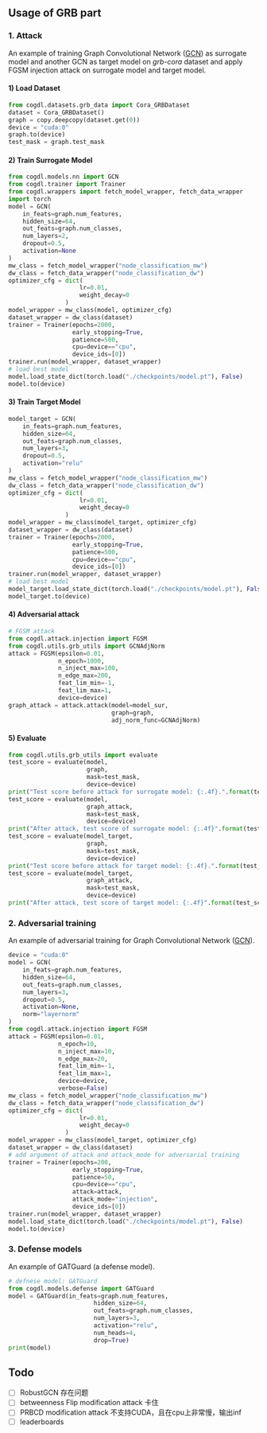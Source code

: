 ## Usage of GRB part

### 1. Attack

An example of training Graph Convolutional Network ([GCN](https://arxiv.org/abs/1609.02907)) as surrogate model and another GCN as target model on _grb-cora_ dataset and apply FGSM injection attack on surrogate model and target model.

#### 1) Load Dataset

```python
from cogdl.datasets.grb_data import Cora_GRBDataset
dataset = Cora_GRBDataset()
graph = copy.deepcopy(dataset.get(0))
device = "cuda:0"
graph.to(device)
test_mask = graph.test_mask
```

#### 2) Train Surrogate Model

```python
from cogdl.models.nn import GCN
from cogdl.trainer import Trainer
from cogdl.wrappers import fetch_model_wrapper, fetch_data_wrapper
import torch
model = GCN(
    in_feats=graph.num_features,
    hidden_size=64,
    out_feats=graph.num_classes,
    num_layers=2,
    dropout=0.5,
    activation=None
)
mw_class = fetch_model_wrapper("node_classification_mw")
dw_class = fetch_data_wrapper("node_classification_dw")
optimizer_cfg = dict(
                    lr=0.01,
                    weight_decay=0
                )
model_wrapper = mw_class(model, optimizer_cfg)
dataset_wrapper = dw_class(dataset)
trainer = Trainer(epochs=2000,
                  early_stopping=True,
                  patience=500,
                  cpu=device=="cpu",
                  device_ids=[0])
trainer.run(model_wrapper, dataset_wrapper)
# load best model
model.load_state_dict(torch.load("./checkpoints/model.pt"), False)
model.to(device)
```

#### 3) Train Target Model

```python
model_target = GCN(
    in_feats=graph.num_features,
    hidden_size=64,
    out_feats=graph.num_classes,
    num_layers=3,
    dropout=0.5,
    activation="relu"
)
mw_class = fetch_model_wrapper("node_classification_mw")
dw_class = fetch_data_wrapper("node_classification_dw")
optimizer_cfg = dict(
                    lr=0.01,
                    weight_decay=0
                )
model_wrapper = mw_class(model_target, optimizer_cfg)
dataset_wrapper = dw_class(dataset)
trainer = Trainer(epochs=2000,
                  early_stopping=True,
                  patience=500,
                  cpu=device=="cpu",
                  device_ids=[0])
trainer.run(model_wrapper, dataset_wrapper)
# load best model
model_target.load_state_dict(torch.load("./checkpoints/model.pt"), False)
model_target.to(device)
```

#### 4) Adversarial attack

```python
# FGSM attack
from cogdl.attack.injection import FGSM
from cogdl.utils.grb_utils import GCNAdjNorm
attack = FGSM(epsilon=0.01,
              n_epoch=1000,
              n_inject_max=100,
              n_edge_max=200,
              feat_lim_min=-1,
              feat_lim_max=1,
              device=device)
graph_attack = attack.attack(model=model_sur,
                             graph=graph,
                             adj_norm_func=GCNAdjNorm)
```

#### 5) Evaluate

```python
from cogdl.utils.grb_utils import evaluate
test_score = evaluate(model,
                      graph,
                      mask=test_mask,
                      device=device)
print("Test score before attack for surrogate model: {:.4f}.".format(test_score))
test_score = evaluate(model, 
                      graph_attack,
                      mask=test_mask,
                      device=device)
print("After attack, test score of surrogate model: {:.4f}".format(test_score))
test_score = evaluate(model_target,
                      graph,
                      mask=test_mask,
                      device=device)
print("Test score before attack for target model: {:.4f}.".format(test_score))
test_score = evaluate(model_target, 
                      graph_attack,
                      mask=test_mask,
                      device=device)
print("After attack, test score of target model: {:.4f}".format(test_score))
```



### 2. Adversarial training

An example of adversarial training for Graph Convolutional Network ([GCN](https://arxiv.org/abs/1609.02907)).

```python
device = "cuda:0"
model = GCN(
    in_feats=graph.num_features,
    hidden_size=64,
    out_feats=graph.num_classes,
    num_layers=3,
    dropout=0.5,
    activation=None,
    norm="layernorm"
)
from cogdl.attack.injection import FGSM
attack = FGSM(epsilon=0.01,
              n_epoch=10,
              n_inject_max=10,
              n_edge_max=20,
              feat_lim_min=-1,
              feat_lim_max=1,
              device=device,
              verbose=False)
mw_class = fetch_model_wrapper("node_classification_mw")
dw_class = fetch_data_wrapper("node_classification_dw")
optimizer_cfg = dict(
                    lr=0.01,
                    weight_decay=0
                )
model_wrapper = mw_class(model_target, optimizer_cfg)
dataset_wrapper = dw_class(dataset)
# add argument of attack and attack_mode for adversarial training
trainer = Trainer(epochs=200,
                  early_stopping=True,
                  patience=50,
                  cpu=device=="cpu",
                  attack=attack,
                  attack_mode="injection",
                  device_ids=[0])
trainer.run(model_wrapper, dataset_wrapper)
model.load_state_dict(torch.load("./checkpoints/model.pt"), False)
model.to(device)
```



### 3. Defense models

An example of GATGuard (a defense model).

```python
# defnese model: GATGuard
from cogdl.models.defense import GATGuard
model = GATGuard(in_feats=graph.num_features,
                        hidden_size=64,
                        out_feats=graph.num_classes,
                        num_layers=3,
                        activation="relu",
                        num_heads=4,
                        drop=True)
print(model)
```



## Todo

- [ ] RobustGCN 存在问题
- [ ] betweenness Flip modification attack 卡住
- [ ] PRBCD modification attack 不支持CUDA，且在cpu上非常慢，输出inf
- [ ] leaderboards